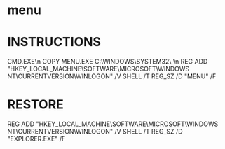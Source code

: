 # menu

INSTRUCTIONS
============
CMD.EXE\n
COPY MENU.EXE C:\WINDOWS\SYSTEM32\ \n
REG ADD "HKEY_LOCAL_MACHINE\SOFTWARE\MICROSOFT\WINDOWS NT\CURRENTVERSION\WINLOGON" /V SHELL /T REG_SZ /D  "MENU" /F


RESTORE
=======
REG ADD "HKEY_LOCAL_MACHINE\SOFTWARE\MICROSOFT\WINDOWS NT\CURRENTVERSION\WINLOGON" /V SHELL /T REG_SZ /D  "EXPLORER.EXE" /F

